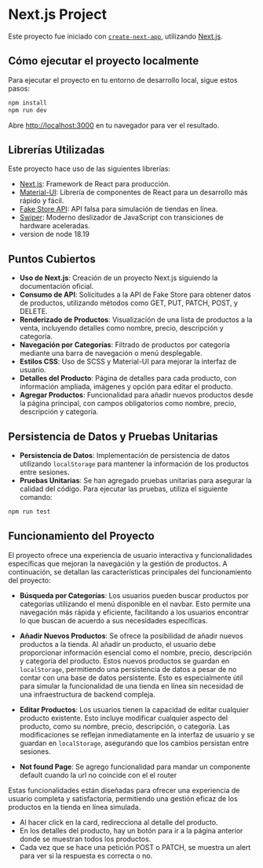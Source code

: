 # Next.js Project

Este proyecto fue iniciado con [`create-next-app`](https://github.com/vercel/next.js/tree/canary/packages/create-next-app), utilizando [Next.js](https://nextjs.org/).

## Cómo ejecutar el proyecto localmente

Para ejecutar el proyecto en tu entorno de desarrollo local, sigue estos pasos:

```bash
npm install
npm run dev
```

Abre [http://localhost:3000](http://localhost:3000) en tu navegador para ver el resultado.

## Librerías Utilizadas

Este proyecto hace uso de las siguientes librerías:

- [Next.js](https://nextjs.org/): Framework de React para producción.
- [Material-UI](https://mui.com/): Librería de componentes de React para un desarrollo más rápido y fácil.
- [Fake Store API](https://fakestoreapi.com/): API falsa para simulación de tiendas en línea.
- [Swiper](https://swiperjs.com/): Moderno deslizador de JavaScript con transiciones de hardware aceleradas.
- version de node 18.19

## Puntos Cubiertos

- **Uso de Next.js**: Creación de un proyecto Next.js siguiendo la documentación oficial.
- **Consumo de API**: Solicitudes a la API de Fake Store para obtener datos de productos, utilizando métodos como GET, PUT, PATCH, POST, y DELETE.
- **Renderizado de Productos**: Visualización de una lista de productos a la venta, incluyendo detalles como nombre, precio, descripción y categoría.
- **Navegación por Categorías**: Filtrado de productos por categoría mediante una barra de navegación o menú desplegable.
- **Estilos CSS**: Uso de SCSS y Material-UI para mejorar la interfaz de usuario.
- **Detalles del Producto**: Página de detalles para cada producto, con información ampliada, imágenes y opción para editar el producto.
- **Agregar Productos**: Funcionalidad para añadir nuevos productos desde la página principal, con campos obligatorios como nombre, precio, descripción y categoría.

## Persistencia de Datos y Pruebas Unitarias

- **Persistencia de Datos**: Implementación de persistencia de datos utilizando `localStorage` para mantener la información de los productos entre sesiones.
- **Pruebas Unitarias**: Se han agregado pruebas unitarias para asegurar la calidad del código. Para ejecutar las pruebas, utiliza el siguiente comando:

```bash
npm run test
```

## Funcionamiento del Proyecto

El proyecto ofrece una experiencia de usuario interactiva y funcionalidades específicas que mejoran la navegación y la gestión de productos. A continuación, se detallan las características principales del funcionamiento del proyecto:

- **Búsqueda por Categorías**: Los usuarios pueden buscar productos por categorías utilizando el menú disponible en el navbar. Esto permite una navegación más rápida y eficiente, facilitando a los usuarios encontrar lo que buscan de acuerdo a sus necesidades específicas.

- **Añadir Nuevos Productos**: Se ofrece la posibilidad de añadir nuevos productos a la tienda. Al añadir un producto, el usuario debe proporcionar información esencial como el nombre, precio, descripción y categoría del producto. Estos nuevos productos se guardan en `localStorage`, permitiendo una persistencia de datos a pesar de no contar con una base de datos persistente. Esto es especialmente útil para simular la funcionalidad de una tienda en línea sin necesidad de una infraestructura de backend compleja.

- **Editar Productos**: Los usuarios tienen la capacidad de editar cualquier producto existente. Esto incluye modificar cualquier aspecto del producto, como su nombre, precio, descripción, o categoría. Las modificaciones se reflejan inmediatamente en la interfaz de usuario y se guardan en `localStorage`, asegurando que los cambios persistan entre sesiones.

- **Not found Page**: Se agrego funcionalidad para mandar un componente default cuando la url no coincide con el el router


Estas funcionalidades están diseñadas para ofrecer una experiencia de usuario completa y satisfactoria, permitiendo una gestión eficaz de los productos en la tienda en línea simulada.

- Al hacer click en la card, redirecciona al detalle del producto.
- En los detalles del producto, hay un botón para ir a la página anterior donde se muestran todos los productos.
- Cada vez que se hace una petición POST o PATCH, se muestra un alert para ver si la respuesta es correcta o no.
